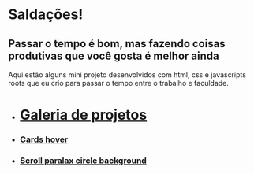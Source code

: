 Saldações!
===

Passar o tempo é bom, mas fazendo coisas produtivas que você gosta é melhor ainda
---

Aqui estão alguns mini projeto desenvolvidos com html, css e javascripts roots que eu crio para passar o tempo entre o trabalho e faculdade.

- # [Galeria de projetos](https://emanueldsc.github.io/tricks/)

- ### [Cards hover](https://emanueldsc.github.io/tricks/)
- ### [Scroll paralax circle background]()
